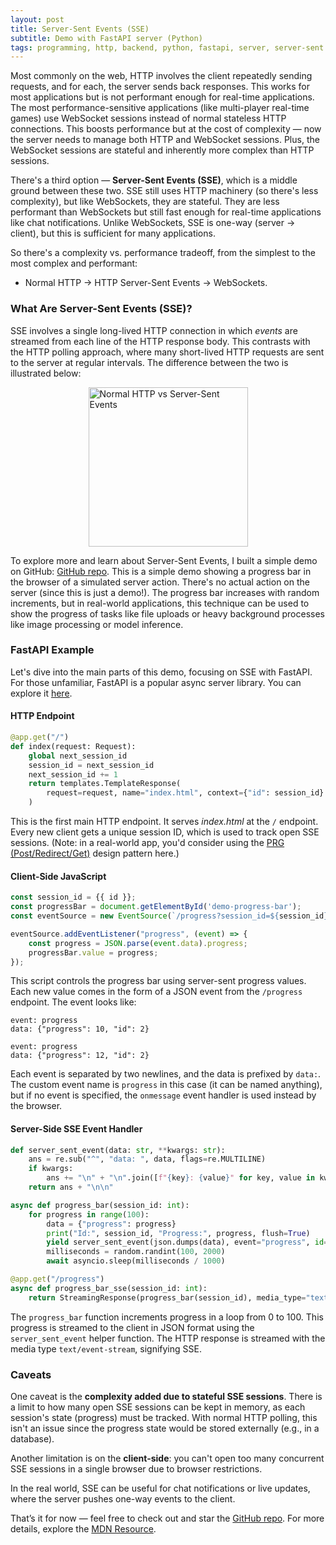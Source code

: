 ```yaml
---
layout: post
title: Server-Sent Events (SSE)
subtitle: Demo with FastAPI server (Python)
tags: programming, http, backend, python, fastapi, server, server-sent events
---
```


Most commonly on the web, HTTP involves the client repeatedly sending requests, and for each, the server sends back responses. This works for most applications but is not performant enough for real-time applications. The most performance-sensitive applications (like multi-player real-time games) use WebSocket sessions instead of normal stateless HTTP connections. This boosts performance but at the cost of complexity — now the server needs to manage both HTTP and WebSocket sessions. Plus, the WebSocket sessions are stateful and inherently more complex than HTTP sessions.

There's a third option — **Server-Sent Events (SSE)**, which is a middle ground between these two. SSE still uses HTTP machinery (so there's less complexity), but like WebSockets, they are stateful. They are less performant than WebSockets but still fast enough for real-time applications like chat notifications. Unlike WebSockets, SSE is one-way (server → client), but this is sufficient for many applications.

So there's a complexity vs. performance tradeoff, from the simplest to the most complex and performant:

- Normal HTTP → HTTP Server-Sent Events → WebSockets.

<!--more-->
<!-- Post Excerpt ends here -->

### What Are Server-Sent Events (SSE)?

SSE involves a single long-lived HTTP connection in which *events* are streamed from each line of the HTTP response body. This contrasts with the HTTP polling approach, where many short-lived HTTP requests are sent to the server at regular intervals. The difference between the two is illustrated below:

<a href="https://bunny.net/academy/http/what-is-sse-server-sent-events-and-how-do-they-work/" target="_blank" style="display: flex; justify-content: center">
    <img src="{{ site.baseurl }}/images/server-sent-events.png" width="255" alt="Normal HTTP vs Server-Sent Events">
</a>

To explore more and learn about Server-Sent Events, I built a simple demo on GitHub: [GitHub repo](https://github.com/sohang3112/server-sent-events-progress-bar-demo). This is a simple demo showing a progress bar in the browser of a simulated server action. There's no actual action on the server (since this is just a demo!). The progress bar increases with random increments, but in real-world applications, this technique can be used to show the progress of tasks like file uploads or heavy background processes like image processing or model inference.

### FastAPI Example

Let's dive into the main parts of this demo, focusing on SSE with FastAPI. For those unfamiliar, FastAPI is a popular async server library. You can explore it [here](https://fastapi.tiangolo.com/).

#### HTTP Endpoint

```python
@app.get("/")
def index(request: Request):
    global next_session_id
    session_id = next_session_id
    next_session_id += 1
    return templates.TemplateResponse(
        request=request, name="index.html", context={"id": session_id}
    )
```

This is the first main HTTP endpoint. It serves *index.html* at the `/` endpoint. Every new client gets a unique session ID, which is used to track open SSE sessions. (Note: in a real-world app, you'd consider using the [PRG (Post/Redirect/Get)](https://en.wikipedia.org/wiki/Post/Redirect/Get) design pattern here.)

#### Client-Side JavaScript

```javascript
const session_id = {{ id }};
const progressBar = document.getElementById('demo-progress-bar');
const eventSource = new EventSource(`/progress?session_id=${session_id}`);

eventSource.addEventListener("progress", (event) => {
    const progress = JSON.parse(event.data).progress;
    progressBar.value = progress;
});
```

This script controls the progress bar using server-sent progress values. Each new value comes in the form of a JSON event from the `/progress` endpoint. The event looks like:

```
event: progress
data: {"progress": 10, "id": 2}

event: progress
data: {"progress": 12, "id": 2}
```

Each event is separated by two newlines, and the data is prefixed by `data:`. The custom event name is `progress` in this case (it can be named anything), but if no event is specified, the `onmessage` event handler is used instead by the browser.

#### Server-Side SSE Event Handler

```python
def server_sent_event(data: str, **kwargs: str):
    ans = re.sub("^", "data: ", data, flags=re.MULTILINE)
    if kwargs:
        ans += "\n" + "\n".join([f"{key}: {value}" for key, value in kwargs.items()])
    return ans + "\n\n"

async def progress_bar(session_id: int):
    for progress in range(100):
        data = {"progress": progress}
        print("Id:", session_id, "Progress:", progress, flush=True)
        yield server_sent_event(json.dumps(data), event="progress", id=session_id)
        milliseconds = random.randint(100, 2000)
        await asyncio.sleep(milliseconds / 1000)

@app.get("/progress")
async def progress_bar_sse(session_id: int):
    return StreamingResponse(progress_bar(session_id), media_type="text/event-stream")
```

The `progress_bar` function increments progress in a loop from 0 to 100. This progress is streamed to the client in JSON format using the `server_sent_event` helper function. The HTTP response is streamed with the media type `text/event-stream`, signifying SSE.

### Caveats

One caveat is the **complexity added due to stateful SSE sessions**. There is a limit to how many open SSE sessions can be kept in memory, as each session's state (progress) must be tracked. With normal HTTP polling, this isn't an issue since the progress state would be stored externally (e.g., in a database).

Another limitation is on the **client-side**: you can't open too many concurrent SSE sessions in a single browser due to browser restrictions.

In the real world, SSE can be useful for chat notifications or live updates, where the server pushes one-way events to the client.

That’s it for now — feel free to check out and star the [GitHub repo](https://github.com/sohang3112/server-sent-events-progress-bar-demo). For more details, explore the [MDN Resource](https://developer.mozilla.org/en-US/docs/Web/API/Server-sent_events/Using_server-sent_events).